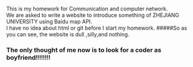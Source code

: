 This is my homework for Communication and computer network.<br>
We are asked to write a website to introduce something of ZHEJIANG UNIVERSITY using Baidu map API.<br>
I have no idea about html or git before I start my homework.
#####So as you can see, the website is dull ,silly,and nothing.<br>
### The only thought of me now is to look for a coder as boyfriend!!!!!!!
